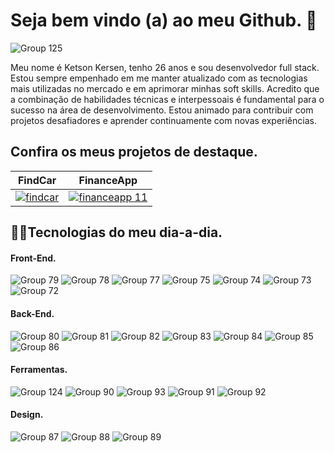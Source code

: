# Seja bem vindo (a) ao meu Github. 🎉
![Group 125](https://github.com/user-attachments/assets/bb3858b0-06c2-488c-9bbd-a7416690ab65)

Meu nome é Ketson Kersen, tenho 26 anos e sou desenvolvedor full stack. 
Estou sempre empenhado em me manter atualizado com as tecnologias mais utilizadas no mercado e em aprimorar minhas soft skills. Acredito que a combinação de habilidades técnicas e interpessoais é fundamental para o sucesso na área de desenvolvimento. Estou animado para contribuir com projetos desafiadores e aprender continuamente com novas experiências.

## Confira os meus projetos de destaque.

FindCar | FinanceApp
--- | ---
<a href="www.google.com" target="_blank"> ![findcar](https://github.com/user-attachments/assets/3fa574d4-c02c-4bcf-a7f0-fd4382b045d7) <a/> | <a href="www.google.com" target="_blank"> ![financeapp 11](https://github.com/user-attachments/assets/ea9c978f-12dc-4895-8b87-8818f2c801e1) <a/>



## 👩‍💻Tecnologias do meu dia-a-dia.
#### Front-End.

![Group 79](https://github.com/user-attachments/assets/bb8a34b7-bb74-4121-8568-b412b7c64ab8)
![Group 78](https://github.com/user-attachments/assets/6fa7a400-9283-4bd5-9781-406a7436c3a6)
![Group 77](https://github.com/user-attachments/assets/0ab467b7-9891-41d0-a1f6-d3925077bb5e)
![Group 75](https://github.com/user-attachments/assets/7ff8b63b-9a97-4dec-a0b9-dfe44474181e)
![Group 74](https://github.com/user-attachments/assets/dc8438c1-42f6-46a0-9de6-a152a5e6bb13)
![Group 73](https://github.com/user-attachments/assets/71e7fe7a-732a-487c-a43e-9d0b00919c56)
![Group 72](https://github.com/user-attachments/assets/03d7849a-9211-4744-8905-5f9c4f049573)
<br/>

#### Back-End.
![Group 80](https://github.com/user-attachments/assets/f1140e40-3b0f-43e5-857a-2f86188e9ad4)
![Group 81](https://github.com/user-attachments/assets/218ecee9-01c8-4cd6-855c-940770203e70)
![Group 82](https://github.com/user-attachments/assets/6a98d8cd-30d1-4568-b8fd-68adeac65a55)
![Group 83](https://github.com/user-attachments/assets/a4da60db-69eb-4d6c-afe0-7996e554432b)
![Group 84](https://github.com/user-attachments/assets/d72701ed-055f-4c4c-a850-017828a2c2d4)
![Group 85](https://github.com/user-attachments/assets/4952859b-7b37-4dd2-8cba-b3471d4fbfeb)
![Group 86](https://github.com/user-attachments/assets/377f2b3c-0873-4122-9e54-3067bcc9661c)
<br/>

#### Ferramentas.
![Group 124](https://github.com/user-attachments/assets/9f8af7f9-fa81-4916-b341-b9aff42ddda1)
![Group 90](https://github.com/user-attachments/assets/fbc7d664-d64f-4ff6-9ac6-988a5dfa1dbb)
![Group 93](https://github.com/user-attachments/assets/26d27f0c-fcf1-47b4-b969-5dba6005def1)
![Group 91](https://github.com/user-attachments/assets/191729a8-463a-4846-a636-f1aaa3e1e41e)
![Group 92](https://github.com/user-attachments/assets/c4d47102-f1eb-46ec-ab35-f25dc2ef3182)
<br/>

#### Design.
![Group 87](https://github.com/user-attachments/assets/9e57afbd-af1f-4b4c-a31c-6ae9609f68c0)
![Group 88](https://github.com/user-attachments/assets/5fc7a47f-0579-4109-b3dc-ce200417eb84)
![Group 89](https://github.com/user-attachments/assets/df30f0f8-219c-48bf-afcc-bbd65a48047e)

